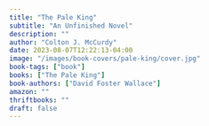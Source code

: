 ```yaml
---
title: "The Pale King"
subtitle: "An Unfinished Novel"
description: ""
author: "Colton J. McCurdy"
date: 2023-08-07T12:22:13-04:00
image: "/images/book-covers/pale-king/cover.jpg"
book-tags: ["book"]
books: ["The Pale King"]
book-authors: ["David Foster Wallace"]
amazon: ""
thriftbooks: ""
draft: false
---
```

